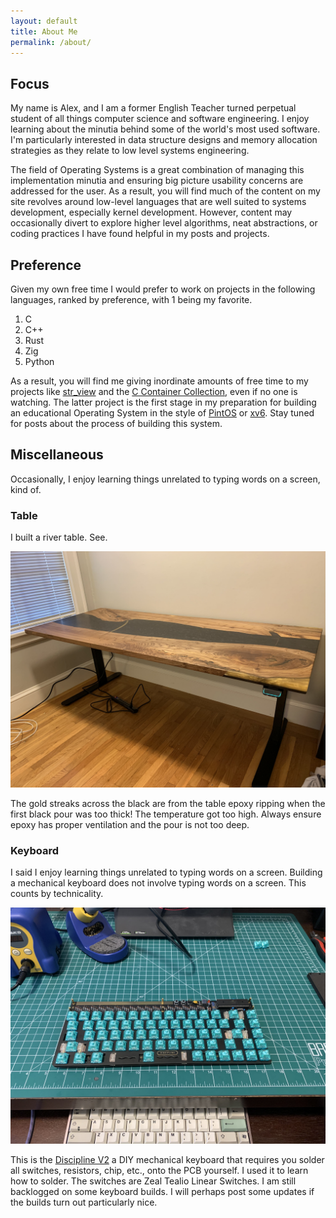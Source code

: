 ```yaml
---
layout: default
title: About Me
permalink: /about/
---
```


## Focus

My name is Alex, and I am a former English Teacher turned perpetual student of all things computer science and software engineering. I enjoy learning about the minutia behind some of the world's most used software. I'm particularly interested in data structure designs and memory allocation strategies as they relate to low level systems engineering.

The field of Operating Systems is a great combination of managing this implementation minutia and ensuring big picture usability concerns are addressed for the user. As a result, you will find much of the content on my site revolves around low-level languages that are well suited to systems development, especially kernel development. However, content may occasionally divert to explore higher level algorithms, neat abstractions, or coding practices I have found helpful in my posts and projects.

## Preference

Given my own free time I would prefer to work on projects in the following languages, ranked by preference, with 1 being my favorite.

1. C
2. C++
3. Rust
4. Zig
5. Python

As a result, you will find me giving inordinate amounts of free time to my projects like [str_view](https://github.com/agl-alexglopez/str_view) and the [C Container Collection](https://github.com/agl-alexglopez/ccc), even if no one is watching. The latter project is the first stage in my preparation for building an educational Operating System in the style of [PintOS](https://web.stanford.edu/class/cs140/projects/pintos/pintos_1.html#SEC1) or [xv6](https://github.com/mit-pdos/xv6-riscv). Stay tuned for posts about the process of building this system.

## Miscellaneous

Occasionally, I enjoy learning things unrelated to typing words on a screen, kind of.

### Table

I built a river table. See.

![river-table](/assets/images/river-table.jpg)

The gold streaks across the black are from the table epoxy ripping when the first black pour was too thick! The temperature got too high. Always ensure epoxy has proper ventilation and the pour is not too deep.

### Keyboard

I said I enjoy learning things unrelated to typing words on a screen. Building a mechanical keyboard does not involve typing words on a screen. This counts by technicality.

![discipline](/assets/images/discipline.jpg)

This is the [Discipline V2](https://github.com/coseyfannitutti/discipline) a DIY mechanical keyboard that requires you solder all switches, resistors, chip, etc., onto the PCB yourself. I used it to learn how to solder. The switches are Zeal Tealio Linear Switches. I am still backlogged on some keyboard builds. I will perhaps post some updates if the builds turn out particularly nice.


